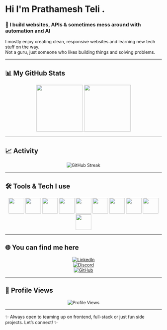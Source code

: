 # Hi  I'm Prathamesh Teli .

### 🚀 I build websites, APIs & sometimes mess around with automation and AI  

I mostly enjoy creating clean, responsive websites and learning new tech stuff on the way.  
Not a guru, just someone who likes building things and solving problems.  

---

## 📊 My GitHub Stats  

<div align="center">

<a href="https://github.com/GeekPrathamesh">
  <img height="150" src="https://github-readme-stats.vercel.app/api?username=GeekPrathamesh&show_icons=true&theme=radical&hide_border=true" />
</a>
<a href="https://github.com/GeekPrathamesh">
  <img height="150" src="https://github-readme-stats.vercel.app/api/top-langs/?username=GeekPrathamesh&layout=compact&theme=radical&hide_border=true" />
</a>

</div>

---

## 📈 Activity  

<div align="center">

![GitHub Streak](https://github-readme-streak-stats.herokuapp.com/?user=GeekPrathamesh&theme=radical&hide_border=true)  

</div>

---

## 🛠️ Tools & Tech I use  

<div align="center">

<img src="https://cdn.jsdelivr.net/gh/devicons/devicon/icons/javascript/javascript-original.svg" width="50px"/> 
<img src="https://cdn.jsdelivr.net/gh/devicons/devicon/icons/react/react-original.svg" width="50px"/> 
<img src="https://cdn.jsdelivr.net/gh/devicons/devicon/icons/nextjs/nextjs-original.svg" width="50px"/> 
<img src="https://cdn.jsdelivr.net/gh/devicons/devicon/icons/html5/html5-original.svg" width="50px"/> 
<img src="https://cdn.jsdelivr.net/gh/devicons/devicon/icons/css3/css3-original.svg" width="50px"/> 
<img src="https://cdn.jsdelivr.net/gh/devicons/devicon/icons/tailwindcss/tailwindcss-plain.svg" width="50px"/> 
<img src="https://cdn.jsdelivr.net/gh/devicons/devicon/icons/nodejs/nodejs-original.svg" width="50px"/> 
<img src="https://cdn.jsdelivr.net/gh/devicons/devicon/icons/express/express-original.svg" width="50px"/> 
<img src="https://cdn.jsdelivr.net/gh/devicons/devicon/icons/mongodb/mongodb-original.svg" width="50px"/> 
<img src="https://cdn.jsdelivr.net/gh/devicons/devicon/icons/firebase/firebase-plain.svg" width="50px"/> 

</div>

---

## 🌐 You can find me here  

<div align="center">

[![LinkedIn](https://img.shields.io/badge/LinkedIn-0A66C2?style=for-the-badge&logo=linkedin&logoColor=white)](https://www.linkedin.com/in/geekprathamesh/)  
[![Discord](https://img.shields.io/badge/Discord-5865F2?style=for-the-badge&logo=discord&logoColor=white)](https://discordapp.com/users/geekprathamesh14)  
[![GitHub](https://img.shields.io/badge/GitHub-181717?style=for-the-badge&logo=github&logoColor=white)](https://github.com/GeekPrathamesh)  

</div>

---

## 👀 Profile Views  

<div align="center">
  
![Profile Views](https://komarev.com/ghpvc/?username=GeekPrathamesh&label=Profile%20views&color=0e75b6&style=flat)

</div>

---

✨ Always open to teaming up on frontend, full-stack or just fun side projects. Let’s connect! ✨
